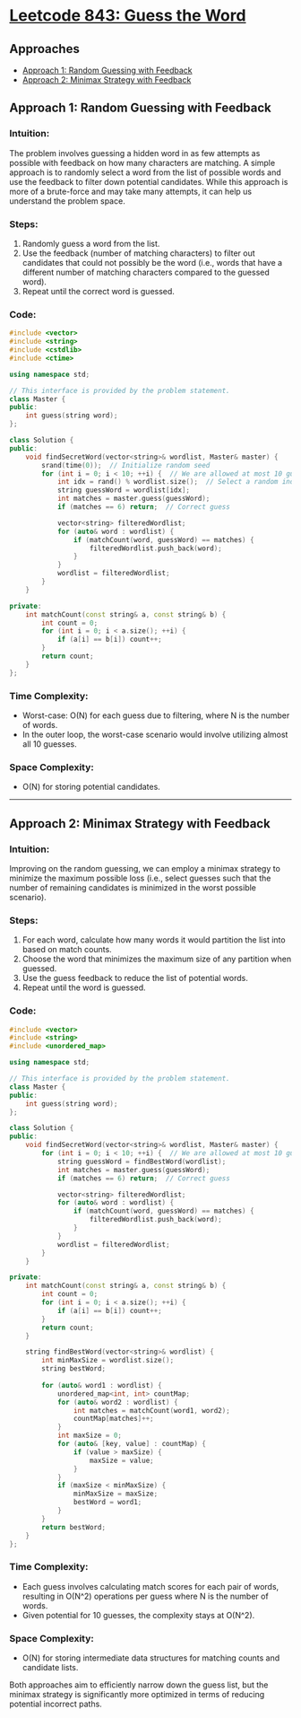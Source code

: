 # [Leetcode 843: Guess the Word](https://leetcode.com/problems/guess-the-word/)

## Approaches

- [Approach 1: Random Guessing with Feedback](#approach-1-random-guessing-with-feedback)
- [Approach 2: Minimax Strategy with Feedback](#approach-2-minimax-strategy-with-feedback)

## Approach 1: Random Guessing with Feedback

### Intuition:
The problem involves guessing a hidden word in as few attempts as possible with feedback on how many characters are matching. A simple approach is to randomly select a word from the list of possible words and use the feedback to filter down potential candidates. While this approach is more of a brute-force and may take many attempts, it can help us understand the problem space.

### Steps:
1. Randomly guess a word from the list.
2. Use the feedback (number of matching characters) to filter out candidates that could not possibly be the word (i.e., words that have a different number of matching characters compared to the guessed word).
3. Repeat until the correct word is guessed.

### Code:

```cpp
#include <vector>
#include <string>
#include <cstdlib>
#include <ctime>

using namespace std;

// This interface is provided by the problem statement.
class Master {
public:
    int guess(string word);
};

class Solution {
public:
    void findSecretWord(vector<string>& wordlist, Master& master) {
        srand(time(0));  // Initialize random seed
        for (int i = 0; i < 10; ++i) {  // We are allowed at most 10 guesses
            int idx = rand() % wordlist.size();  // Select a random index
            string guessWord = wordlist[idx];
            int matches = master.guess(guessWord);
            if (matches == 6) return;  // Correct guess

            vector<string> filteredWordlist;
            for (auto& word : wordlist) {
                if (matchCount(word, guessWord) == matches) {
                    filteredWordlist.push_back(word);
                }
            }
            wordlist = filteredWordlist;
        }
    }

private:
    int matchCount(const string& a, const string& b) {
        int count = 0;
        for (int i = 0; i < a.size(); ++i) {
            if (a[i] == b[i]) count++;
        }
        return count;
    }
};
```

### Time Complexity:
- Worst-case: O(N) for each guess due to filtering, where N is the number of words.
- In the outer loop, the worst-case scenario would involve utilizing almost all 10 guesses.

### Space Complexity:
- O(N) for storing potential candidates.

---

## Approach 2: Minimax Strategy with Feedback

### Intuition:
Improving on the random guessing, we can employ a minimax strategy to minimize the maximum possible loss (i.e., select guesses such that the number of remaining candidates is minimized in the worst possible scenario).

### Steps:
1. For each word, calculate how many words it would partition the list into based on match counts.
2. Choose the word that minimizes the maximum size of any partition when guessed.
3. Use the guess feedback to reduce the list of potential words.
4. Repeat until the word is guessed.

### Code:

```cpp
#include <vector>
#include <string>
#include <unordered_map>

using namespace std;

// This interface is provided by the problem statement.
class Master {
public:
    int guess(string word);
};

class Solution {
public:
    void findSecretWord(vector<string>& wordlist, Master& master) {
        for (int i = 0; i < 10; ++i) {  // We are allowed at most 10 guesses
            string guessWord = findBestWord(wordlist);
            int matches = master.guess(guessWord);
            if (matches == 6) return;  // Correct guess

            vector<string> filteredWordlist;
            for (auto& word : wordlist) {
                if (matchCount(word, guessWord) == matches) {
                    filteredWordlist.push_back(word);
                }
            }
            wordlist = filteredWordlist;
        }
    }

private:
    int matchCount(const string& a, const string& b) {
        int count = 0;
        for (int i = 0; i < a.size(); ++i) {
            if (a[i] == b[i]) count++;
        }
        return count;
    }

    string findBestWord(vector<string>& wordlist) {
        int minMaxSize = wordlist.size();
        string bestWord;
        
        for (auto& word1 : wordlist) {
            unordered_map<int, int> countMap;
            for (auto& word2 : wordlist) {
                int matches = matchCount(word1, word2);
                countMap[matches]++;
            }
            int maxSize = 0;
            for (auto& [key, value] : countMap) {
                if (value > maxSize) {
                    maxSize = value;
                }
            }
            if (maxSize < minMaxSize) {
                minMaxSize = maxSize;
                bestWord = word1;
            }
        }
        return bestWord;
    }
};
```

### Time Complexity:
- Each guess involves calculating match scores for each pair of words, resulting in O(N^2) operations per guess where N is the number of words.
- Given potential for 10 guesses, the complexity stays at O(N^2).

### Space Complexity:
- O(N) for storing intermediate data structures for matching counts and candidate lists.

Both approaches aim to efficiently narrow down the guess list, but the minimax strategy is significantly more optimized in terms of reducing potential incorrect paths.

